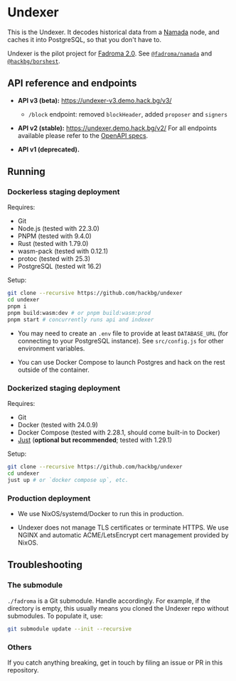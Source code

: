 # Undexer

This is the Undexer. It decodes historical data from a [Namada](https://namada.net/)
node, and caches it into PostgreSQL, so that you don't have to.

Undexer is the pilot project for [Fadroma 2.0](https://github.com/hackbg/fadroma/).
See [`@fadroma/namada`](https://github.com/hackbg/fadroma/tree/v2/packages/namada)
and [`@hackbg/borshest`](https://github.com/hackbg/toolbox/tree/main/borshest).

## API reference and endpoints

* **API v3 (beta):** https://undexer-v3.demo.hack.bg/v3/
  * `/block` endpoint: removed `blockHeader`, added `proposer` and `signers`

* **API v2 (stable):** https://undexer.demo.hack.bg/v2/
  For all endpoints available please refer to the [OpenAPI specs](swagger.yaml).

* **API v1 (deprecated).**

## Running

### Dockerless staging deployment

Requires:

* Git
* Node.js (tested with 22.3.0)
* PNPM (tested with 9.4.0)
* Rust (tested with 1.79.0)
* wasm-pack (tested with 0.12.1)
* protoc (tested with 25.3)
* PostgreSQL (tested wit 16.2)

Setup:

```sh
git clone --recursive https://github.com/hackbg/undexer
cd undexer
pnpm i
pnpm build:wasm:dev # or pnpm build:wasm:prod
pnpm start # concurrently runs api and indexer
```

* You may need to create an `.env` file to provide at least `DATABASE_URL` (for connecting
  to your PostgreSQL instance). See `src/config.js` for other environment variables.

* You can use Docker Compose to launch Postgres and hack on the rest outside of the container.

### Dockerized staging deployment

Requires:

* Git
* Docker (tested with 24.0.9)
* Docker Compose (tested with 2.28.1, should come built-in to Docker)
* [Just](https://github.com/casey/just) (**optional but recommended**; tested with 1.29.1)

Setup:

```sh
git clone --recursive https://github.com/hackbg/undexer
cd undexer
just up # or `docker compose up`, etc.
```

### Production deployment

* We use NixOS/systemd/Docker to run this in production.

* Undexer does not manage TLS certificates or terminate HTTPS.
  We use NGINX and automatic ACME/LetsEncrypt cert management provided by NixOS.

## Troubleshooting

### The submodule

`./fadroma` is a Git submodule. Handle accordingly. For example, if the directory is empty,
this usually means you cloned the Undexer repo without submodules. To populate it, use:

```bash
git submodule update --init --recursive
```

### Others

If you catch anything breaking, get in touch by filing an issue or PR in this repository.
